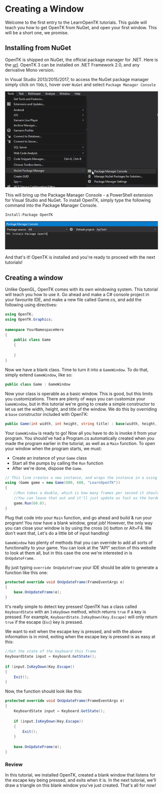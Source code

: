 # Creating a Window

Welcome to the first entry to the LearnOpenTK tutorials. This guide will teach you how to get OpenTK from NuGet, and open your first window. This will be a short one, we promise.

## Installing from NuGet

OpenTK is shipped on NuGet, the official package manager for .NET. Here is the [url](https://nuget.org/packages/OpenTK). OpenTK 3 can be installed on .NET Framework 2.0, and any derivative Mono version.

In Visual Studio 2013/2015/2017, to access the NuGet package manager simply click on `TOOLS`, hover over `NuGet` and select `Package Manager Console`

![Tools > NuGet > Package Manager Console](img/1-dropdown-nuget.png)

This will bring up the Package Manager Console - a PowerShell extension for Visual Studio and NuGet. To install OpenTK, simply type the following command into the Package Manager Console.

```shell
Install-Package OpenTK
```

![Install OpenTK](img/1-nuget-package-manager.png)

And that's it! OpenTK is installed and you're ready to proceed with the next tutorials!

## Creating a window

Unlike OpenGL, OpenTK comes with its own windowing system. This tutorial will teach you how to use it. Go ahead and make a C# console project in your favourite IDE, and make a new file called Game.cs, and add the following using directives:

```cs
using OpenTK;
using OpenTK.Graphics;

namespace YourNamespaceHere
{
    public class Game
    {

    }
}
```

Now we have a blank class. Time to turn it into a `GameWindow`. To do that, simply extend `GameWindow`, like so:

```cs
public class Game : GameWindow
```

Now your class is operable as a basic window. This is good, but this limits you customizations. There are plenty of ways you can customize your `GameWindow`, but in this tutorial we're going to create a simple constructor to let us set the width, height, and title of the window. We do this by overriding a `base` constructor included with OpenTK:

```cs
public Game(int width, int height, string title) : base(width, height, GraphicsMode.Default, title) { }
```

Your `GameWindow` is ready to go! Now all you have to do is invoke it from your program. You should've had a Program.cs automatically created when you made the program earlier in the tutorial, as well as a `Main` function. To open your window when the program starts, we must:

- Create an instance of your `Game` class
- Start all the pumps by calling the `Run` function
- After we're done, dispose the `Game`.

```cs
// This line creates a new instance, and wraps the instance in a using statement so it's automatically disposed once we've exited the block.
using (Game game = new Game(800, 600, "LearnOpenTK"))
{
    //Run takes a double, which is how many frames per second it should strive to reach.
    //You can leave that out and it'll just update as fast as the hardware will allow it.
    game.Run(60.0);
}
```

Plug that code into your `Main` function, and go ahead and build & run your program! You now have a blank window, great job! However, the only way you can close your window is by using the cross (`X`) button or Alt+F4. We don't want that, Let's do a little bit of input handling!

`GameWindow` has plenty of methods that you can override to add all sorts of functionality to your game. You can look at the "API" section of this website to look at them all, but in this case the one we're interested in is `OnUpdateFrame`.

By just typing `override OnUpdateFrame` your IDE should be able to generate a function like this one:

```cs
protected override void OnUpdateFrame(FrameEventArgs e)
{
    base.OnUpdateFrame(e);
}
```

It's really simple to detect key presses! OpenTK has a class called `KeyboardState` with an `IsKeyDown` method, which returns `true` if a key is pressed. For example, `KeyboardState.IsKeyDown(Key.Escape)` will only return `true` if the escape (`Esc`) key is pressed.

We want to exit when the escape key is pressed, and with the above information is in mind, exiting when the escape key is pressed is as easy at this:

```cs
//Get the state of the keyboard this frame
KeyboardState input = Keyboard.GetState();

if (input.IsKeyDown(Key.Escape))
{
    Exit();
}
```

Now, the function should look like this:

```cs
protected override void OnUpdateFrame(FrameEventArgs e)
{
    KeyboardState input = Keyboard.GetState();

    if (input.IsKeyDown(Key.Escape))
    {
        Exit();
    }

    base.OnUpdateFrame(e);
}
```

### Review

In this tutorial, we installed OpenTK, created a blank window that listens for the escape key being pressed, and exits when it is. In the next tutorial, we'll draw a triangle on this blank window you've just created. That's all for now!
